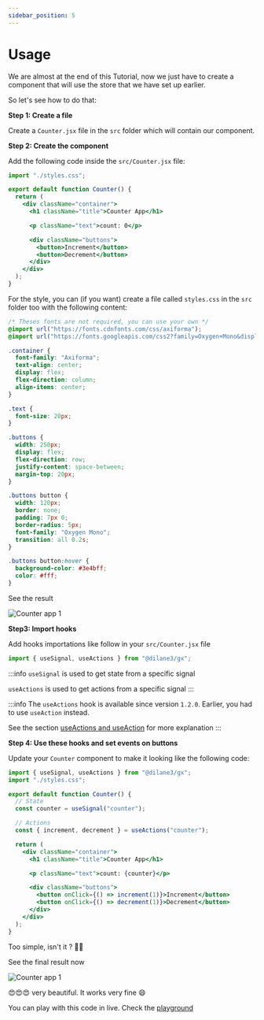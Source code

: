 ```yaml
---
sidebar_position: 5
---
```


# Usage

We are almost at the end of this Tutorial, now we just have to create a component that will use the store that we have set up earlier.

So let's see how to do that: 

**Step 1: Create a file**

Create a `Counter.jsx` file in the `src` folder which will contain our component.

**Step 2: Create the component**

Add the following code inside the `src/Counter.jsx` file:

```jsx title="src/Counter.jsx"
import "./styles.css";

export default function Counter() {
  return (
    <div className="container">
      <h1 className="title">Counter App</h1>

      <p className="text">count: 0</p>

      <div className="buttons">
        <button>Increment</button>
        <button>Decrement</button>
      </div>
    </div>
  );
}
```

For the style, you can (if you want) create a file called `styles.css` in the `src` folder too with the following content: 

```css title="src/styles.css"
/* Theses fonts are not required, you can use your own */
@import url("https://fonts.cdnfonts.com/css/axiforma");
@import url("https://fonts.googleapis.com/css2?family=Oxygen+Mono&display=swap");

.container {
  font-family: "Axiforma";
  text-align: center;
  display: flex;
  flex-direction: column;
  align-items: center;
}

.text {
  font-size: 20px;
}

.buttons {
  width: 250px;
  display: flex;
  flex-direction: row;
  justify-content: space-between;
  margin-top: 20px;
}

.buttons button {
  width: 120px;
  border: none;
  padding: 7px 0;
  border-radius: 5px;
  font-family: "Oxygen Mono";
  transition: all 0.2s;
}

.buttons button:hover {
  background-color: #3e4bff;
  color: #fff;
}
```

See the result

![Counter app 1](/docs/counter1.png)

**Step3: Import hooks**

Add hooks importations like follow in your `src/Counter.jsx` file

```jsx title="src/Counter.jsx"
import { useSignal, useActions } from "@dilane3/gx";
```

:::info
`useSignal` is used to get state from a specific signal

`useActions` is used to get actions from a specific signal
:::

:::info
The `useActions` hook is available since version `1.2.0`. Earlier, you had to use `useAction` instead.

See the section [useActions and useAction](/docs/guide/hooks/useAction.md) for more explanation
:::

**Step 4: Use these hooks and set events on buttons**

Update your `Counter` component to make it looking like the following code:

```jsx title="src/Counter.jsx" {6,9,15,18-19}
import { useSignal, useActions } from "@dilane3/gx";
import "./styles.css";

export default function Counter() {
  // State
  const counter = useSignal("counter");

  // Actions
  const { increment, decrement } = useActions("counter");

  return (
    <div className="container">
      <h1 className="title">Counter App</h1>

      <p className="text">count: {counter}</p>

      <div className="buttons">
        <button onClick={() => increment(1)}>Increment</button>
        <button onClick={() => decrement(1)}>Decrement</button>
      </div>
    </div>
  );
}
```

Too simple, isn't it ? 🤭🤭

See the final result now

![Counter app 1](/docs/counter-final.gif)

😍😍😍 very beautiful. It works very fine 😄

You can play with this code in live. Check the [playground](https://codesandbox.io/s/gx-playground-react-m608mx)